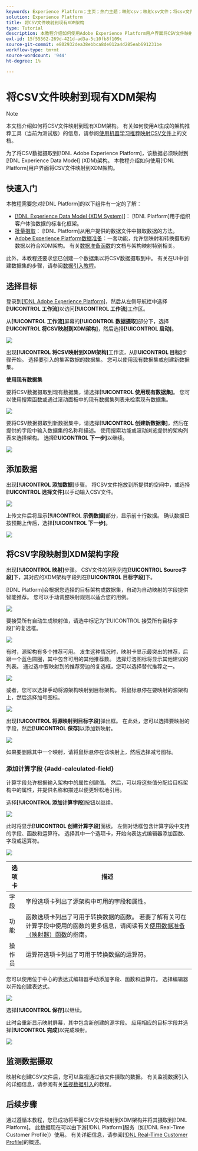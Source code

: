 ```yaml
---
keywords: Experience Platform；主页；热门主题；映射csv；映射csv文件；将csv文件映射到xdm；将csv映射到xdm；ui指南；
solution: Experience Platform
title: 将CSV文件映射到现有XDM架构
type: Tutorial
description: 本教程介绍如何使用Adobe Experience Platform用户界面将CSV文件映射到现有XDM架构。
exl-id: 15f55562-269d-421d-ad3a-5c10fb8f109c
source-git-commit: e802932dea38ebbca8de012a4d285eab691231be
workflow-type: tm+mt
source-wordcount: '944'
ht-degree: 1%

---
```


# 将CSV文件映射到现有XDM架构

>[!NOTE]
>
>本文档介绍如何将CSV文件映射到现有XDM架构。 有关如何使用AI生成的架构推荐工具（当前为测试版）的信息，请参阅[使用机器学习推荐映射CSV文件](./recommendations.md)上的文档。

为了将CSV数据摄取到[!DNL Adobe Experience Platform]，该数据必须映射到[!DNL Experience Data Model] (XDM)架构。 本教程介绍如何使用[!DNL Platform]用户界面将CSV文件映射到XDM架构。

## 快速入门

本教程需要您对[!DNL Platform]的以下组件有一定的了解：

- [[!DNL Experience Data Model (XDM System)]](../../../xdm/home.md)： [!DNL Platform]用于组织客户体验数据的标准化框架。
- [批量摄取](../../batch-ingestion/overview.md)： [!DNL Platform]从用户提供的数据文件中摄取数据的方法。
- [Adobe Experience Platform数据准备](../../batch-ingestion/overview.md)：一套功能，允许您映射和转换摄取的数据以符合XDM架构。 有关[数据准备函数](../../../data-prep/functions.md)的文档与架构映射特别相关。

此外，本教程还要求您已创建一个数据集以将CSV数据摄取到中。 有关在UI中创建数据集的步骤，请参阅[数据引入教程](../ingest-batch-data.md)。

## 选择目标

登录到[[!DNL Adobe Experience Platform]](https://platform.adobe.com)，然后从左侧导航栏中选择&#x200B;**[!UICONTROL 工作流]**&#x200B;以访问&#x200B;**[!UICONTROL 工作流]**&#x200B;工作区。

从&#x200B;**[!UICONTROL 工作流]**&#x200B;屏幕的&#x200B;**[!UICONTROL 数据摄取]**&#x200B;部分下，选择&#x200B;**[!UICONTROL 将CSV映射到XDM架构]**，然后选择&#x200B;**[!UICONTROL 启动]**。

![](../../images/tutorials/map-a-csv-file/workflows.png)

出现&#x200B;**[!UICONTROL 将CSV映射到XDM架构]**&#x200B;工作流，从&#x200B;**[!UICONTROL 目标]**&#x200B;步骤开始。 选择要引入的集客数据的数据集。 您可以使用现有数据集或创建新数据集。

**使用现有数据集**

要将CSV数据摄取到现有数据集，请选择&#x200B;**[!UICONTROL 使用现有数据集]**。 您可以使用搜索函数或通过滚动面板中的现有数据集列表来检索现有数据集。

![](../../images/tutorials/map-a-csv-file/use-existing-dataset.png)

要将CSV数据摄取到新数据集中，请选择&#x200B;**[!UICONTROL 创建新数据集]**，然后在提供的字段中输入数据集的名称和描述。 使用搜索功能或滚动浏览提供的架构列表来选择架构。 选择&#x200B;**[!UICONTROL 下一步]**&#x200B;以继续。

![](../../images/tutorials/map-a-csv-file/create-new-dataset.png)

## 添加数据

出现&#x200B;**[!UICONTROL 添加数据]**&#x200B;步骤。 将CSV文件拖放到所提供的空间中，或选择&#x200B;**[!UICONTROL 选择文件]**&#x200B;以手动输入CSV文件。

![](../../images/tutorials/map-a-csv-file/add-data.png)

上传文件后将显示&#x200B;**[!UICONTROL 示例数据]**&#x200B;部分，显示前十行数据。 确认数据已按预期上传后，选择&#x200B;**[!UICONTROL 下一步]**。

![](../../images/tutorials/map-a-csv-file/sample-data.png)

## 将CSV字段映射到XDM架构字段

出现&#x200B;**[!UICONTROL 映射]**&#x200B;步骤。 CSV文件的列列列在&#x200B;**[!UICONTROL Source字段]**&#x200B;下，其对应的XDM架构字段列在&#x200B;**[!UICONTROL 目标字段]**&#x200B;下。

[!DNL Platform]会根据您选择的目标架构或数据集，自动为自动映射的字段提供智能推荐。 您可以手动调整映射规则以适合您的用例。

![](../../images/tutorials/map-a-csv-file/mapping-with-suggestions.png)

要接受所有自动生成映射值，请选中标记为“[!UICONTROL 接受所有目标字段]”的复选框。

![](../../images/tutorials/map-a-csv-file/filled-mapping-with-suggestions.png)

有时，源架构有多个推荐可用。 发生这种情况时，映射卡显示最突出的推荐，后跟一个蓝色圆圈，其中包含可用的其他推荐数。 选择灯泡图标将显示其他建议的列表。 通过选中要映射到的推荐旁边的复选框，您可以选择替代推荐之一。

![](../../images/tutorials/map-a-csv-file/multiple-recommendations.png)

或者，您可以选择手动将源架构映射到目标架构。 将鼠标悬停在要映射的源架构上，然后选择加号图标。

![](../../images/tutorials/map-a-csv-file/mapping-with-suggestions-and-buttons.png)

出现&#x200B;**[!UICONTROL 将源映射到目标字段]**&#x200B;弹出框。 在此处，您可以选择要映射的字段，然后&#x200B;**[!UICONTROL 保存]**&#x200B;以添加新映射。

![](../../images/tutorials/map-a-csv-file/manual-mapping.png)

如果要删除其中一个映射，请将鼠标悬停在该映射上，然后选择减号图标。

### 添加计算字段 {#add-calculated-field}

计算字段允许根据输入架构中的属性创建值。 然后，可以将这些值分配给目标架构中的属性，并提供名称和描述以便更轻松地引用。

选择&#x200B;**[!UICONTROL 添加计算字段]**&#x200B;按钮以继续。

![](../../images/tutorials/map-a-csv-file/add-calculated-field.png)

此时将显示&#x200B;**[!UICONTROL 创建计算字段]**&#x200B;面板。 左侧对话框包含计算字段中支持的字段、函数和运算符。 选择其中一个选项卡，开始向表达式编辑器添加函数、字段或运算符。

![](../../images/tutorials/map-a-csv-file/create-calculated-fields.png)

| 选项卡 | 描述 |
| --------- | ----------- |
| 字段 | 字段选项卡列出了源架构中可用的字段和属性。 |
| 功能 | 函数选项卡列出了可用于转换数据的函数。 若要了解有关可在计算字段中使用的函数的更多信息，请阅读有关[使用数据准备（映射器）函数](../../../data-prep/functions.md)的指南。 |
| 操作员 | 运算符选项卡列出了可用于转换数据的运算符。 |

您可以使用位于中心的表达式编辑器手动添加字段、函数和运算符。 选择编辑器以开始创建表达式。

![](../../images/tutorials/map-a-csv-file/create-calculated-field.png)

选择&#x200B;**[!UICONTROL 保存]**&#x200B;以继续。

此时会重新显示映射屏幕，其中包含新创建的源字段。 应用相应的目标字段并选择&#x200B;**[!UICONTROL 完成]**&#x200B;以完成映射。

![](../../images/tutorials/map-a-csv-file/new-calculated-field.png)

## 监测数据摄取

映射和创建CSV文件后，您可以监视通过该文件摄取的数据。 有关监视数据引入的详细信息，请参阅有关[监视数据引入](../../../ingestion/quality/monitor-data-ingestion.md)的教程。

## 后续步骤

通过遵循本教程，您已成功将平面CSV文件映射到XDM架构并将其摄取到[!DNL Platform]。 此数据现在可以由下游[!DNL Platform]服务（如[!DNL Real-Time Customer Profile]）使用。 有关详细信息，请参阅[[!DNL Real-Time Customer Profile]](../../../profile/home.md)的概述。
